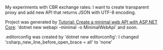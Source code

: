 My experiments with CBR exchange rates: I want to create transparent proxy and add new API that returns JSON with UTF-8 encoding.

Project was generated by [Tutorial: Create a minimal web API with ASP.NET Core](https://docs.microsoft.com/en-us/aspnet/core/tutorials/min-web-api?view=aspnetcore-6.0&tabs=visual-studio-code): 'dotnet new webapi -minimal -o MinimalWebApi' and soon.

.editorconfig was created by 'dotnet new editorconfig': I changed 'csharp_new_line_before_open_brace = all' to 'none'
